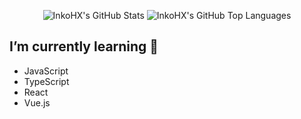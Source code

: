 <div align="center">

![InkoHX's GitHub Stats](https://github-readme-stats.vercel.app/api?username=InkoHX&hide_title=true&line_height=45)
![InkoHX's GitHub Top Languages](https://github-readme-stats.vercel.app/api/top-langs?username=InkoHX)

</div>

## I’m currently learning 🌱

- JavaScript
- TypeScript
- React
- Vue.js

<!--
**InkoHX/InkoHX** is a ✨ _special_ ✨ repository because its `README.md` (this file) appears on your GitHub profile.

Here are some ideas to get you started:

- 🔭 I’m currently working on ...
- 🌱 I’m currently learning ...
- 👯 I’m looking to collaborate on ...
- 🤔 I’m looking for help with ...
- 💬 Ask me about ...
- 📫 How to reach me: ...
- 😄 Pronouns: ...
- ⚡ Fun fact: ...
-->
